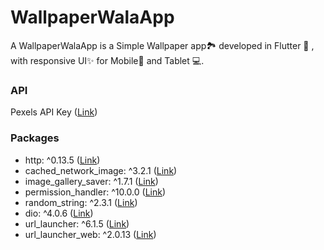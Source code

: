 # WallpaperWalaApp
A WallpaperWalaApp is a Simple Wallpaper app🏞️ developed in Flutter 💙 , with responsive UI✨ for Mobile📱 and Tablet 💻.

### API

Pexels API Key ([Link](https://www.pexels.com/api "Link"))

### Packages
- http: ^0.13.5 ([Link](https://pub.dev/packages/http "Link"))
- cached_network_image: ^3.2.1 ([Link](https://pub.dev/packages/cached_network_image "Link"))
-  image_gallery_saver: ^1.7.1 ([Link](https://pub.dev/packages/image_gallery_saver "Link"))
-  permission_handler: ^10.0.0 ([Link](https://pub.dev/packages/permission_handler "Link"))
-  random_string: ^2.3.1 ([Link](https://pub.dev/packages/random_string "Link"))
-  dio: ^4.0.6 ([Link](https://pub.dev/packages/dio "Link"))
-  url_launcher: ^6.1.5 ([Link](https://pub.dev/packages/url_launcher "Link"))
-  url_launcher_web: ^2.0.13 ([Link](https://pub.dev/packages/url_launcher_web "Link"))
